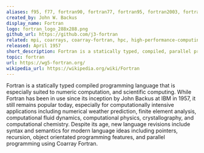 ```yaml
---
aliases: f95, f77, fortran90, fortran77, fortran95, fortran2003, fortran2008, fortran2018
created_by: John W. Backus
display_name: Fortran
logo: fortran_logo_288x288.png
github_url: https://github.com/j3-fortran
related: mpi, coarrays, coarray-fortran, hpc, high-performance-computing, c, compiler, finite-element-method
released: April 1957
short_description: Fortran is a statically typed, compiled, parallel programming language focussing on array operations.
topic: fortran
url: https://wg5-fortran.org/
wikipedia_url: https://wikipedia.org/wiki/Fortran
---
```

Fortran is a statically typed compiled programming language that is especially suited to numeric computation, and scientific computing.
While Fortran has been in use since its inception by John Backus at IBM in 1957, it still remains popular today, especially for computationally intensive
applications including numerical weather prediction, finite element analysis, computational fluid dynamics, computational physics, crystallography, and
computational chemistry. Despite its age, new language revisions include syntax and semantics for modern language ideas including pointers, recursion,
object orientated programming features, and parallel programming using Coarray Fortran.

